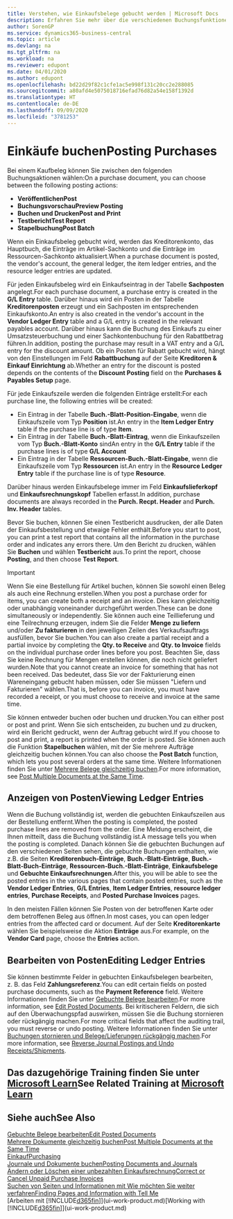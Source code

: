 ```yaml
---
title: Verstehen, wie Einkaufsbelege gebucht werden | Microsoft Docs
description: Erfahren Sie mehr über die verschiedenen Buchungsfunktionen zum Buchen von Einkaufsbelegen und wie Sie gebuchte Belege aktualisieren können.
author: SorenGP
ms.service: dynamics365-business-central
ms.topic: article
ms.devlang: na
ms.tgt_pltfrm: na
ms.workload: na
ms.reviewer: edupont
ms.date: 04/01/2020
ms.author: edupont
ms.openlocfilehash: bd22d29f82c1cfe1ac5e998f131c20cc2e288085
ms.sourcegitcommit: a80afd4e5075018716efad76d82a54e158f1392d
ms.translationtype: HT
ms.contentlocale: de-DE
ms.lasthandoff: 09/09/2020
ms.locfileid: "3781253"
---
```

# <a name="posting-purchases"></a><span data-ttu-id="5e136-103">Einkäufe buchen</span><span class="sxs-lookup"><span data-stu-id="5e136-103">Posting Purchases</span></span>
<span data-ttu-id="5e136-104">Bei einem Kaufbeleg können Sie zwischen den folgenden Buchungsaktionen wählen:</span><span class="sxs-lookup"><span data-stu-id="5e136-104">On a purchase document, you can choose between the following posting actions:</span></span>

* <span data-ttu-id="5e136-105">**Veröffentlichen**</span><span class="sxs-lookup"><span data-stu-id="5e136-105">**Post**</span></span>
* <span data-ttu-id="5e136-106">**Buchungsvorschau**</span><span class="sxs-lookup"><span data-stu-id="5e136-106">**Preview Posting**</span></span>
* <span data-ttu-id="5e136-107">**Buchen und Drucken**</span><span class="sxs-lookup"><span data-stu-id="5e136-107">**Post and Print**</span></span>
* <span data-ttu-id="5e136-108">**Testbericht**</span><span class="sxs-lookup"><span data-stu-id="5e136-108">**Test Report**</span></span>
* <span data-ttu-id="5e136-109">**Stapelbuchung**</span><span class="sxs-lookup"><span data-stu-id="5e136-109">**Post Batch**</span></span>

<span data-ttu-id="5e136-110">Wenn ein Einkaufsbeleg gebucht wird, werden das Kreditorenkonto, das Hauptbuch, die Einträge im Artikel-Sachkonto und die Einträge im Ressourcen-Sachkonto aktualisiert.</span><span class="sxs-lookup"><span data-stu-id="5e136-110">When a purchase document is posted, the vendor's account, the general ledger, the item ledger entries, and the resource ledger entries  are updated.</span></span>

<span data-ttu-id="5e136-111">Für jeden Einkaufsbeleg wird ein Einkaufseintrag in der Tabelle **Sachposten** angelegt.</span><span class="sxs-lookup"><span data-stu-id="5e136-111">For each purchase document, a purchase entry is created in the **G/L Entry** table.</span></span> <span data-ttu-id="5e136-112">Darüber hinaus wird ein Posten in der Tabelle **Kreditorenposten** erzeugt und ein Sachposten im entsprechenden Einkaufskonto.</span><span class="sxs-lookup"><span data-stu-id="5e136-112">An entry is also created in the vendor's account in the **Vendor Ledger Entry** table and a G/L entry is created in the relevant payables account.</span></span> <span data-ttu-id="5e136-113">Darüber hinaus kann die Buchung des Einkaufs zu einer Umsatzsteuerbuchung und einer Sachkontenbuchung für den Rabattbetrag führen.</span><span class="sxs-lookup"><span data-stu-id="5e136-113">In addition, posting the purchase may result in a VAT entry and a G/L entry for the discount amount.</span></span> <span data-ttu-id="5e136-114">Ob ein Posten für Rabatt gebucht wird, hängt von den Einstellungen im Feld **Rabattbuchung** auf der Seite **Kreditoren & Einkauf Einrichtung** ab.</span><span class="sxs-lookup"><span data-stu-id="5e136-114">Whether an entry for the discount is posted depends on the contents of the **Discount Posting** field on the **Purchases & Payables Setup** page.</span></span>

<span data-ttu-id="5e136-115">Für jede Einkaufszeile werden die folgenden Einträge erstellt:</span><span class="sxs-lookup"><span data-stu-id="5e136-115">For each purchase line, the following entries will be created:</span></span>
- <span data-ttu-id="5e136-116">Ein Eintrag in der Tabelle **Buch.-Blatt-Position-Eingabe**, wenn die Einkaufszeile vom Typ **Position** ist.</span><span class="sxs-lookup"><span data-stu-id="5e136-116">An entry in the **Item Ledger Entry** table if the purchase line is of type **Item**.</span></span>
- <span data-ttu-id="5e136-117">Ein Eintrag in der Tabelle **Buch.-Blatt-Eintrag**, wenn die Einkaufszeilen vom Typ **Buch.-Blatt-Konto** sind</span><span class="sxs-lookup"><span data-stu-id="5e136-117">An entry in the **G/L Entry** table if the purchase lines is of type **G/L Account**</span></span>
- <span data-ttu-id="5e136-118">Ein Eintrag in der Tabelle **Ressourcen-Buch.-Blatt-Eingabe**, wenn die Einkaufszeile vom Typ **Ressourcen** ist.</span><span class="sxs-lookup"><span data-stu-id="5e136-118">An entry in the **Resource Ledger Entry** table if the purchase line is of type **Resource**.</span></span>

<span data-ttu-id="5e136-119">Darüber hinaus werden Einkaufsbelege immer im Feld **Einkaufslieferkopf** und **Einkaufsrechnungskopf** Tabellen erfasst.</span><span class="sxs-lookup"><span data-stu-id="5e136-119">In addition, purchase documents are always recorded in the **Purch. Recpt. Header** and **Purch. Inv. Header** tables.</span></span>

<span data-ttu-id="5e136-120">Bevor Sie buchen, können Sie einen Testbericht ausdrucken, der alle Daten der Einkaufsbestellung und etwaige Fehler enthält.</span><span class="sxs-lookup"><span data-stu-id="5e136-120">Before you start to post, you can print a test report that contains all the information in the purchase order and indicates any errors there.</span></span> <span data-ttu-id="5e136-121">Um den Bericht zu drucken, wählen Sie **Buchen** und wählen **Testbericht** aus.</span><span class="sxs-lookup"><span data-stu-id="5e136-121">To print the report, choose **Posting**, and then choose **Test Report**.</span></span>

> [!IMPORTANT]  
>   <span data-ttu-id="5e136-122">Wenn Sie eine Bestellung für Artikel buchen, können Sie sowohl einen Beleg als auch eine Rechnung erstellen.</span><span class="sxs-lookup"><span data-stu-id="5e136-122">When you post a purchase order for items, you can create both a receipt and an invoice.</span></span> <span data-ttu-id="5e136-123">Dies kann gleichzeitig oder unabhängig voneinander durchgeführt werden.</span><span class="sxs-lookup"><span data-stu-id="5e136-123">These can be done simultaneously or independently.</span></span> <span data-ttu-id="5e136-124">Sie können auch eine Teillieferung und eine Teilrechnung erzeugen, indem Sie die Felder **Menge zu liefern** und/oder **Zu fakturieren** in den jeweiligen Zeilen des Verkaufsauftrags ausfüllen, bevor Sie buchen.</span><span class="sxs-lookup"><span data-stu-id="5e136-124">You can also create a partial receipt and a partial invoice by completing the **Qty. to Receive** and **Qty. to Invoice** fields on the individual purchase order lines before you post.</span></span> <span data-ttu-id="5e136-125">Beachten Sie, dass Sie keine Rechnung für Mengen erstellen können, die noch nicht geliefert wurden.</span><span class="sxs-lookup"><span data-stu-id="5e136-125">Note that you cannot create an invoice for something that has not been received.</span></span> <span data-ttu-id="5e136-126">Das bedeutet, dass Sie vor der Fakturierung einen Wareneingang gebucht haben müssen, oder Sie müssen "Liefern und Fakturieren" wählen.</span><span class="sxs-lookup"><span data-stu-id="5e136-126">That is, before you can invoice, you must have recorded a receipt, or you must choose to receive and invoice at the same time.</span></span>

<span data-ttu-id="5e136-127">Sie können entweder buchen oder buchen und drucken.</span><span class="sxs-lookup"><span data-stu-id="5e136-127">You can either post or post and print.</span></span> <span data-ttu-id="5e136-128">Wenn Sie sich entscheiden, zu buchen und zu drucken, wird ein Bericht gedruckt, wenn der Auftrag gebucht wird.</span><span class="sxs-lookup"><span data-stu-id="5e136-128">If you choose to post and print, a report is printed when the order is posted.</span></span> <span data-ttu-id="5e136-129">Sie können auch die Funktion **Stapelbuchen** wählen, mit der Sie mehrere Aufträge gleichzeitig buchen können.</span><span class="sxs-lookup"><span data-stu-id="5e136-129">You can also choose the **Post Batch** function, which lets you post several orders at the same time.</span></span> <span data-ttu-id="5e136-130">Weitere Informationen finden Sie unter [Mehrere Belege gleichzeitig buchen](ui-batch-posting.md).</span><span class="sxs-lookup"><span data-stu-id="5e136-130">For more information, see [Post Multiple Documents at the Same Time](ui-batch-posting.md).</span></span>

## <a name="viewing-ledger-entries"></a><span data-ttu-id="5e136-131">Anzeigen von Posten</span><span class="sxs-lookup"><span data-stu-id="5e136-131">Viewing Ledger Entries</span></span>
<span data-ttu-id="5e136-132">Wenn die Buchung vollständig ist, werden die gebuchten Einkaufszeilen aus der Bestellung entfernt.</span><span class="sxs-lookup"><span data-stu-id="5e136-132">When the posting is completed, the posted purchase lines are removed from the order.</span></span> <span data-ttu-id="5e136-133">Eine Meldung erscheint, die Ihnen mitteilt, dass die Buchung vollständig ist.</span><span class="sxs-lookup"><span data-stu-id="5e136-133">A message tells you when the posting is completed.</span></span> <span data-ttu-id="5e136-134">Danach können Sie die gebuchten Buchungen auf den verschiedenen Seiten sehen, die gebuchte Buchungen enthalten, wie z.B. die Seiten **Kreditorenbuch-Einträge**, **Buch.-Blatt-Einträge**, **Buch.-Blatt-Buch-Einträge**, **Ressourcen-Buch.-Blatt-Einträge**, **Einkaufsbelege** und **Gebuchte Einkaufsrechnungen**.</span><span class="sxs-lookup"><span data-stu-id="5e136-134">After this, you will be able to see the posted entries in the various pages that contain posted entries, such as the **Vendor Ledger Entries**, **G/L Entries**, **Item Ledger Entries**, **resource ledger entries**, **Purchase Receipts**, and **Posted Purchase Invoices** pages.</span></span>

<span data-ttu-id="5e136-135">In den meisten Fällen können Sie Posten von der betroffenen Karte oder dem betroffenen Beleg aus öffnen.</span><span class="sxs-lookup"><span data-stu-id="5e136-135">In most cases, you can open ledger entries from the affected card or document.</span></span> <span data-ttu-id="5e136-136">Auf der Seite **Kreditorenkarte** wählen Sie beispielsweise die Aktion **Einträge** aus.</span><span class="sxs-lookup"><span data-stu-id="5e136-136">For example, on the **Vendor Card** page, choose the **Entries** action.</span></span>

## <a name="editing-ledger-entries"></a><span data-ttu-id="5e136-137">Bearbeiten von Posten</span><span class="sxs-lookup"><span data-stu-id="5e136-137">Editing Ledger Entries</span></span>
<span data-ttu-id="5e136-138">Sie können bestimmte Felder in gebuchten Einkaufsbelegen bearbeiten, z. B. das Feld **Zahlungsreferenz**.</span><span class="sxs-lookup"><span data-stu-id="5e136-138">You can edit certain fields on posted purchase documents, such as the **Payment Reference** field.</span></span> <span data-ttu-id="5e136-139">Weitere Informationen finden Sie unter [Gebuchte Belege bearbeiten](across-edit-posted-document.md).</span><span class="sxs-lookup"><span data-stu-id="5e136-139">For more information, see [Edit Posted Documents](across-edit-posted-document.md).</span></span> <span data-ttu-id="5e136-140">Bei kritischeren Feldern, die sich auf den Überwachungspfad auswirken, müssen Sie die Buchung stornieren oder rückgängig machen.</span><span class="sxs-lookup"><span data-stu-id="5e136-140">For more critical fields that affect the auditing trail, you must reverse or undo posting.</span></span> <span data-ttu-id="5e136-141">Weitere Informationen finden Sie unter [Buchungen stornieren und Belege/Lieferungen rückgängig machen](finance-how-reverse-journal-posting.md).</span><span class="sxs-lookup"><span data-stu-id="5e136-141">For more information, see [Reverse Journal Postings and Undo Receipts/Shipments](finance-how-reverse-journal-posting.md).</span></span>

## <a name="see-related-training-at-microsoft-learn"></a><span data-ttu-id="5e136-142">Das dazugehörige Training finden Sie unter [Microsoft Learn](/learn/modules/receive-invoice-dynamics-d365-business-central/index)</span><span class="sxs-lookup"><span data-stu-id="5e136-142">See Related Training at [Microsoft Learn](/learn/modules/receive-invoice-dynamics-d365-business-central/index)</span></span>

## <a name="see-also"></a><span data-ttu-id="5e136-143">Siehe auch</span><span class="sxs-lookup"><span data-stu-id="5e136-143">See Also</span></span>
[<span data-ttu-id="5e136-144">Gebuchte Belege bearbeiten</span><span class="sxs-lookup"><span data-stu-id="5e136-144">Edit Posted Documents</span></span>](across-edit-posted-document.md)  
[<span data-ttu-id="5e136-145">Mehrere Dokumente gleichzeitig buchen</span><span class="sxs-lookup"><span data-stu-id="5e136-145">Post Multiple Documents at the Same Time</span></span>](ui-batch-posting.md)  
[<span data-ttu-id="5e136-146">Einkauf</span><span class="sxs-lookup"><span data-stu-id="5e136-146">Purchasing</span></span>](purchasing-manage-purchasing.md)  
[<span data-ttu-id="5e136-147">Journale und Dokumente buchen</span><span class="sxs-lookup"><span data-stu-id="5e136-147">Posting Documents and Journals</span></span>](ui-post-documents-journals.md)  
[<span data-ttu-id="5e136-148">Ändern oder Löschen einer unbezahlten Einkaufsrechnung</span><span class="sxs-lookup"><span data-stu-id="5e136-148">Correct or Cancel Unpaid Purchase Invoices</span></span>](purchasing-how-correct-cancel-unpaid-purchase-invoices.md)  
[<span data-ttu-id="5e136-149">Suchen von Seiten und Informationen mit Wie möchten Sie weiter verfahren</span><span class="sxs-lookup"><span data-stu-id="5e136-149">Finding Pages and Information with Tell Me</span></span>](ui-search.md)  
<span data-ttu-id="5e136-150">[Arbeiten mit [!INCLUDE[d365fin](includes/d365fin_md.md)]](ui-work-product.md)</span><span class="sxs-lookup"><span data-stu-id="5e136-150">[Working with [!INCLUDE[d365fin](includes/d365fin_md.md)]](ui-work-product.md)</span></span>
